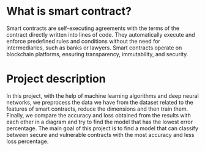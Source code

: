 # What is smart contract?
Smart contracts are self-executing agreements with the terms of the contract directly written into lines of code. They automatically execute and enforce predefined rules and conditions without the need for intermediaries, such as banks or lawyers. Smart contracts operate on blockchain platforms, ensuring transparency, immutability, and security.

# Project description
In this project, with the help of machine learning algorithms and deep neural networks, we preprocess the data we have from the dataset related to the features of smart contracts, reduce the dimensions and then train them. Finally, we compare the accuracy and loss obtained from the results with each other in a diagram and try to find the model that has the lowest error percentage. The main goal of this project is to find a model that can classify between secure and vulnerable contracts with the most accuracy and less loss percentage.
